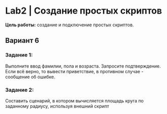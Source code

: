 # Lab2 | Создание простых скриптов

**Цель работы:** создание и подключение простых скриптов.

## Вариант 6

### Задание 1:

Выполните ввод фамилии, пола и возраста. Запросите подтверждение.
Если всё верно, то вывести приветствие, в противном случае - сообщение об ошибке.

### Задание 2:

Составить сценарий, в котором вычисляется площадь круга по 
заданному радиусу, используя внешний скрипт

